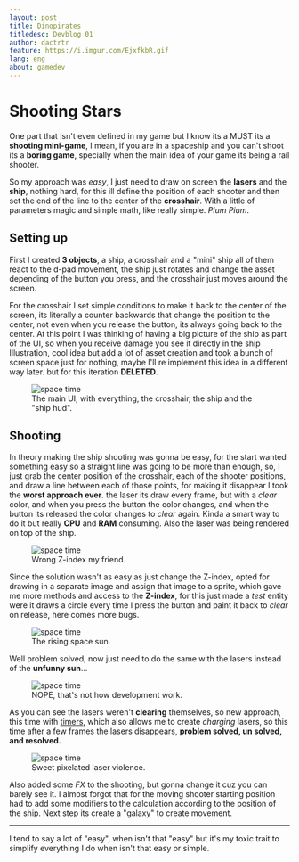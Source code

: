 ```yaml
---
layout: post
title: Dinopirates
titledesc: Devblog 01
author: dactrtr
feature: https://i.imgur.com/EjxfkbR.gif
lang: eng
about: gamedev
---
```


# Shooting Stars

One part that isn't even defined in my game but I know its a MUST its a **shooting mini-game**, I mean, if you are in a spaceship and you can't shoot its a **boring game**, specially when the main idea of your game its being a rail shooter.

So my approach was _easy_, I just need to draw on screen the **lasers** and the **ship**, nothing hard, for this ill define the position of each shooter and then set the end of the line to the center of the **crosshair**. With a little of parameters magic and simple math, like really simple. _Pium_ _Pium_.

## Setting up

First I created **3 objects**, a ship, a crosshair and a "mini" ship all of them react to the d-pad movement, the ship just rotates and change the asset depending of the button you press, and the crosshair just moves around the screen.

For the crosshair I set simple conditions to make it back to the center of the screen, its literally a counter backwards that change the position to the center, not even when you release the button, its always going back to the center. At this point I was thinking of having a big picture of the ship as part of the UI, so when you receive damage you see it directly in the ship Illustration, cool idea but add a lot of asset creation and took a bunch of screen space just for nothing, maybe I'll re implement this idea in a different way later. but for this iteration **DELETED**.

<figure class="figimg">
   <img src="https://i.imgur.com/EjxfkbR.gif" alt="space time">
<figcaption>
The main UI, with everything, the crosshair, the ship and the "ship hud".
</figcaption>
</figure>

## Shooting

In theory making the ship shooting was gonna be easy, for the start wanted something easy so a straight line was going to be more than enough, so, I just grab the center position of the crosshair, each of the shooter positions, and draw a line between each of those points, for making it disappear I took the **worst approach ever**. the laser its draw every frame, but with a _clear_ color, and when you press the button the color changes, and when the button its released the color changes to _clear_ again. Kinda a smart way to do it but really **CPU** and **RAM** consuming. Also the laser was being rendered on top of the ship.

<figure class="figimg">
   <img src="https://i.imgur.com/KgR9psN.gif" alt="space time">
<figcaption>
Wrong Z-index my friend.
</figcaption>
</figure>

Since the solution wasn't as easy as just change the Z-index, opted for drawing in a separate image and assign that image to a sprite, which gave me more methods and access to the **Z-index**, for this just made a _test_ entity were it draws a circle every time I press the button and paint it back to _clear_ on release, here comes more bugs.

<figure class="figimg">
   <img src="https://i.imgur.com/IaTvYxU.gif" alt="space time">
<figcaption>
The rising space sun.
</figcaption>
</figure>

Well problem solved, now just need to do the same with the lasers instead of the **unfunny sun**...

<figure class="figimg">
   <img src="https://i.imgur.com/nWAqqwE.gif" alt="space time">
<figcaption>
NOPE, that's not how development work.
</figcaption>
</figure>

As you can see the lasers weren't **clearing** themselves, so new approach, this time with [timers](https://sdk.play.date/1.13.7/Inside%20Playdate.html#C-frameTimer), which also allows me to create _charging_ lasers, so this time after a few frames the lasers disappears, **problem solved, un solved, and resolved.**

<figure class="figimg">
   <img src="https://i.imgur.com/krI1jMG.gif" alt="space time">
<figcaption>
Sweet pixelated laser violence.
</figcaption>
</figure>

Also added some _FX_ to the shooting, but gonna change it cuz you can barely see it. I almost forgot that for the moving shooter starting position had to add some modifiers to the calculation according to the position of the ship. Next step its create a "galaxy" to create movement.

---

I tend to say a lot of "easy", when isn't that "easy" but it's my toxic trait to simplify everything I do when isn't that easy or simple.
